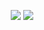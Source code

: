 <p align = "center">
  <img src = "https://github-readme-stats.vercel.app/api?username=GH-JY&show_icons=true&theme=tokyonight&line_height=27">
  <img src = "https://github-readme-stats.vercel.app/api/top-langs/?username=GH-JY&theme=radical">
</p>

